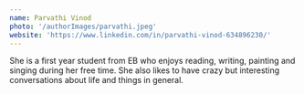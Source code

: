 ```yaml
---
name: Parvathi Vinod
photo: '/authorImages/parvathi.jpeg'
website: 'https://www.linkedin.com/in/parvathi-vinod-634896230/'
---
```

She is a first year student from EB who enjoys reading, writing, painting and singing during her free time. She also
likes to have crazy but interesting conversations about life and things in general.

